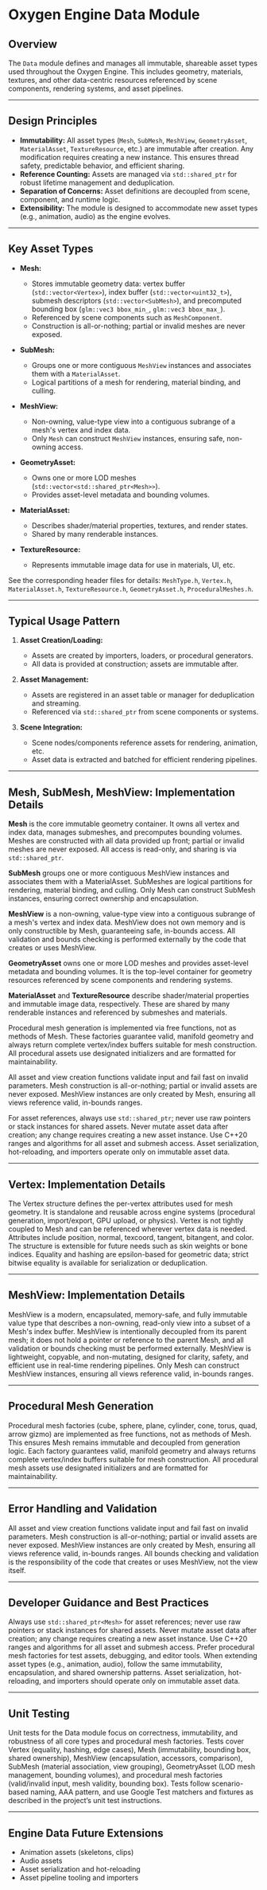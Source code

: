 # Oxygen Engine Data Module

## Overview

The `Data` module defines and manages all immutable, shareable asset types used
throughout the Oxygen Engine. This includes geometry, materials, textures, and
other data-centric resources referenced by scene components, rendering systems,
and asset pipelines.

---

## Design Principles

- **Immutability:** All asset types (`Mesh`, `SubMesh`, `MeshView`,
  `GeometryAsset`, `MaterialAsset`, `TextureResource`, etc.) are immutable after
  creation. Any modification requires creating a new instance. This ensures
  thread safety, predictable behavior, and efficient sharing.
- **Reference Counting:** Assets are managed via `std::shared_ptr` for robust
  lifetime management and deduplication.
- **Separation of Concerns:** Asset definitions are decoupled from scene,
  component, and runtime logic.
- **Extensibility:** The module is designed to accommodate new asset types
  (e.g., animation, audio) as the engine evolves.

---

## Key Asset Types

- **Mesh:**
  - Stores immutable geometry data: vertex buffer (`std::vector<Vertex>`), index
    buffer (`std::vector<uint32_t>`), submesh descriptors
    (`std::vector<SubMesh>`), and precomputed bounding box (`glm::vec3
    bbox_min_`, `glm::vec3 bbox_max_`).
  - Referenced by scene components such as `MeshComponent`.
  - Construction is all-or-nothing; partial or invalid meshes are never exposed.

- **SubMesh:**
  - Groups one or more contiguous `MeshView` instances and associates them with
    a `MaterialAsset`.
  - Logical partitions of a mesh for rendering, material binding, and culling.

- **MeshView:**
  - Non-owning, value-type view into a contiguous subrange of a mesh's vertex
    and index data.
  - Only `Mesh` can construct `MeshView` instances, ensuring safe, non-owning
    access.

- **GeometryAsset:**
  - Owns one or more LOD meshes (`std::vector<std::shared_ptr<Mesh>>`).
  - Provides asset-level metadata and bounding volumes.

- **MaterialAsset:**
  - Describes shader/material properties, textures, and render states.
  - Shared by many renderable instances.

- **TextureResource:**
  - Represents immutable image data for use in materials, UI, etc.

See the corresponding header files for details: `MeshType.h`, `Vertex.h`,
`MaterialAsset.h`, `TextureResource.h`, `GeometryAsset.h`, `ProceduralMeshes.h`.

---

## Typical Usage Pattern

1. **Asset Creation/Loading:**
   - Assets are created by importers, loaders, or procedural generators.
   - All data is provided at construction; assets are immutable after.

2. **Asset Management:**
   - Assets are registered in an asset table or manager for deduplication and
     streaming.
   - Referenced via `std::shared_ptr` from scene components or systems.

3. **Scene Integration:**
   - Scene nodes/components reference assets for rendering, animation, etc.
   - Asset data is extracted and batched for efficient rendering pipelines.

---

## Mesh, SubMesh, MeshView: Implementation Details

**Mesh** is the core immutable geometry container. It owns all vertex and index
data, manages submeshes, and precomputes bounding volumes. Meshes are
constructed with all data provided up front; partial or invalid meshes are never
exposed. All access is read-only, and sharing is via `std::shared_ptr`.

**SubMesh** groups one or more contiguous MeshView instances and associates them
with a MaterialAsset. SubMeshes are logical partitions for rendering, material
binding, and culling. Only Mesh can construct SubMesh instances, ensuring
correct ownership and encapsulation.

**MeshView** is a non-owning, value-type view into a contiguous subrange of a
mesh's vertex and index data. MeshView does not own memory and is only
constructible by Mesh, guaranteeing safe, in-bounds access. All validation and
bounds checking is performed externally by the code that creates or uses
MeshView.

**GeometryAsset** owns one or more LOD meshes and provides asset-level metadata
and bounding volumes. It is the top-level container for geometry resources
referenced by scene components and rendering systems.

**MaterialAsset** and **TextureResource** describe shader/material properties
and immutable image data, respectively. These are shared by many renderable
instances and referenced by submeshes and materials.

Procedural mesh generation is implemented via free functions, not as methods of
Mesh. These factories guarantee valid, manifold geometry and always return
complete vertex/index buffers suitable for mesh construction. All procedural
assets use designated initializers and are formatted for maintainability.

All asset and view creation functions validate input and fail fast on invalid
parameters. Mesh construction is all-or-nothing; partial or invalid assets are
never exposed. MeshView instances are only created by Mesh, ensuring all views
reference valid, in-bounds ranges.

For asset references, always use `std::shared_ptr`; never use raw pointers or
stack instances for shared assets. Never mutate asset data after creation; any
change requires creating a new asset instance. Use C++20 ranges and algorithms
for all asset and submesh access. Asset serialization, hot-reloading, and
importers operate only on immutable asset data.

---

## Vertex: Implementation Details

The Vertex structure defines the per-vertex attributes used for mesh geometry.
It is standalone and reusable across engine systems (procedural generation,
import/export, GPU upload, or physics). Vertex is not tightly coupled to Mesh
and can be referenced wherever vertex data is needed. Attributes include
position, normal, texcoord, tangent, bitangent, and color. The structure is
extensible for future needs such as skin weights or bone indices. Equality and
hashing are epsilon-based for geometric data; strict bitwise equality is
available for serialization or deduplication.

---

## MeshView: Implementation Details

MeshView is a modern, encapsulated, memory-safe, and fully immutable value type
that describes a non-owning, read-only view into a subset of a Mesh's index
buffer. MeshView is intentionally decoupled from its parent mesh; it does not
hold a pointer or reference to the parent Mesh, and all validation or bounds
checking must be performed externally. MeshView is lightweight, copyable, and
non-mutating, designed for clarity, safety, and efficient use in real-time
rendering pipelines. Only Mesh can construct MeshView instances, ensuring all
views reference valid, in-bounds ranges.

---

## Procedural Mesh Generation

Procedural mesh factories (cube, sphere, plane, cylinder, cone, torus, quad,
arrow gizmo) are implemented as free functions, not as methods of Mesh. This
ensures Mesh remains immutable and decoupled from generation logic. Each factory
guarantees valid, manifold geometry and always returns complete vertex/index
buffers suitable for mesh construction. All procedural mesh assets use
designated initializers and are formatted for maintainability.

---

## Error Handling and Validation

All asset and view creation functions validate input and fail fast on invalid
parameters. Mesh construction is all-or-nothing; partial or invalid assets are
never exposed. MeshView instances are only created by Mesh, ensuring all views
reference valid, in-bounds ranges. All bounds checking and validation is the
responsibility of the code that creates or uses MeshView, not the view itself.

---

## Developer Guidance and Best Practices

Always use `std::shared_ptr<Mesh>` for asset references; never use raw pointers
or stack instances for shared assets. Never mutate asset data after creation;
any change requires creating a new asset instance. Use C++20 ranges and
algorithms for all asset and submesh access. Prefer procedural mesh factories
for test assets, debugging, and editor tools. When extending asset types (e.g.,
animation, audio), follow the same immutability, encapsulation, and shared
ownership patterns. Asset serialization, hot-reloading, and importers should
operate only on immutable asset data.

---

## Unit Testing

Unit tests for the Data module focus on correctness, immutability, and
robustness of all core types and procedural mesh factories. Tests cover Vertex
(equality, hashing, edge cases), Mesh (immutability, bounding box, shared
ownership), MeshView (encapsulation, accessors, comparison), SubMesh (material
association, view grouping), GeometryAsset (LOD mesh management, bounding
volumes), and procedural mesh factories (valid/invalid input, mesh validity,
bounding box). Tests follow scenario-based naming, AAA pattern, and use Google
Test matchers and fixtures as described in the project’s unit test instructions.

---

## Engine Data Future Extensions

- Animation assets (skeletons, clips)
- Audio assets
- Asset serialization and hot-reloading
- Asset pipeline tooling and importers
